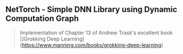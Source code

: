 ## NetTorch - Simple DNN Library using Dynamic Computation Graph

> Implementation of Chapter 13 of Andrew Trask's excellent book []Grokking Deep Learning](https://www.manning.com/books/grokking-deep-learning)
